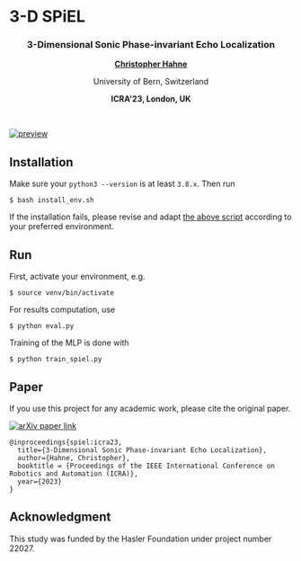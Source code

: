 # 3-D SPiEL 
<h3 align="center">3-Dimensional Sonic Phase-invariant Echo Localization</h3>
<p align="center"><a href="http://www.christopherhahne.de/"><strong>Christopher Hahne</strong></a></p>
<p align="center">University of Bern, Switzerland</p>
<p align="center"><strong>ICRA'23, London, UK</strong></p>
<br>


[![preview](https://user-images.githubusercontent.com/33809838/233854687-1fbf6ac4-91e6-4640-908d-a66c4beff66e.png)](https://arxiv.org/abs/2306.08281)


## Installation
Make sure your ```python3 --version``` is at least ```3.8.x```. Then run
```
$ bash install_env.sh
```

If the installation fails, please revise and adapt [the above script](https://github.com/hahnec/spiel/blob/master/install_env.sh) according to your preferred environment.

## Run
First, activate your environment, e.g.
```
$ source venv/bin/activate
```

For results computation, use
```
$ python eval.py
```

Training of the MLP is done with
```
$ python train_spiel.py
```

## Paper

If you use this project for any academic work, please cite the original paper.

[![arXiv paper link](https://img.shields.io/badge/paper-arXiv:2306.08281-red)](https://arxiv.org/pdf/2306.08281.pdf)
```
@inproceedings{spiel:icra23,
  title={3-Dimensional Sonic Phase-invariant Echo Localization},
  author={Hahne, Christopher},
  booktitle = {Proceedings of the IEEE International Conference on Robotics and Automation (ICRA)},
  year={2023}
}
```

## Acknowledgment
This study was funded by the Hasler Foundation under project number 22027.
